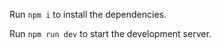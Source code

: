 


  Run `npm i` to install the dependencies.

  Run `npm run dev` to start the development server.
  